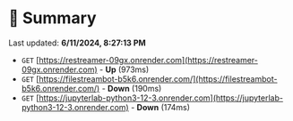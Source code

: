 # 📖 Summary
Last updated: **6/11/2024, 8:27:13 PM**

- `GET` [https://restreamer-09gx.onrender.com](https://restreamer-09gx.onrender.com) - **Up** (973ms)
- `GET` [https://filestreambot-b5k6.onrender.com/](https://filestreambot-b5k6.onrender.com/) - **Down** (190ms)
- `GET` [https://jupyterlab-python3-12-3.onrender.com](https://jupyterlab-python3-12-3.onrender.com) - **Down** (174ms)
